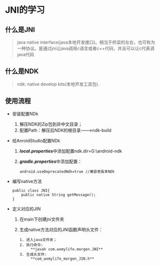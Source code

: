 # JNI的学习
 
## 什么是JNI
	
> java native interface(java本地开发接口)。相当于桥梁的左右，也可称为一种协议。是通过jni让java调用c语言或者c++代码，并且可以让c代表调java代码


## 什么是NDK

> ndk: native develop kits(本地开发工具包).

## 使用流程

- 安装配置NDk
    1. 解压NDK的Zip包到非中文目录；
    2. 配置Path：解压后NDK的根目录--->ndk-build 
- 给AnroidStudio配置NDk
    1. ***local.properties***中添加配置ndk.dir=G\:\\android-ndk
    2. ***gradle.properties***中添加配置：
    
        ~~~
        android.useDeprecatedNdk=true //兼容老版本NDk
        ~~~
- 编写native方法

    ~~~
    public class JNI{
        public native String getMessage();
    }   
    ~~~
- 定义对应的JIN
    1. 在main下创建jni文件夹
    2. 生成native方法对应的JNI函数声明头文件：
       
       ~~~
       1. 进入java文件夹；
       2. 执行命令:
            **javah com.wxmylife.morgen.JNI**
       3. 生成头文件: 
            **com_wxmylife_morgen_JIN.h**
       ~~~

